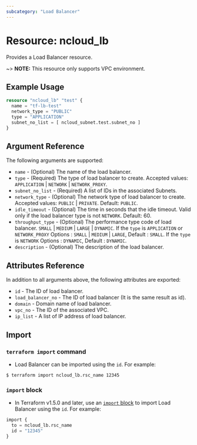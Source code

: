```yaml
---
subcategory: "Load Balancer"
---
```



# Resource: ncloud_lb

Provides a Load Balancer resource.

~> **NOTE:** This resource only supports VPC environment.

## Example Usage

```terraform
resource "ncloud_lb" "test" {
  name = "tf-lb-test"
  network_type = "PUBLIC"
  type = "APPLICATION"
  subnet_no_list = [ ncloud_subnet.test.subnet_no ]
}
```

## Argument Reference

The following arguments are supported:

* `name` - (Optional) The name of the load balancer.
* `type` - (Required) The type of load balancer to create. Accepted values: `APPLICATION` | `NETWORK` | `NETWORK_PROXY`.
* `subnet_no_list` - (Required) A list of IDs in the associated Subnets.
* `network_type` - (Optional) The network type of load balancer to create. Accepted values: `PUBLIC` | `PRIVATE`. Default: `PUBLIC`.
* `idle_timeout` - (Optional) The time in seconds that the idle timeout. Valid only if the load balancer type is not `NETWORK`. Default: 60.
* `throughput_type` - (Optional) The performance type code of load balancer. `SMALL` | `MEDIUM` | `LARGE` | `DYNAMIC`. If the `type` is `APPLICATION` or `NETWORK_PROXY` Options : `SMALL` | `MEDIUM` | `LARGE`, Default : `SMALL`. If the `type` is `NETWORK` Options : `DYNAMIC`, Default : `DYNAMIC`.
* `description` - (Optional) The description of the load balancer.

## Attributes Reference

In addition to all arguments above, the following attributes are exported:

* `id` - The ID of load balancer.
* `load_balancer_no` - The ID of load balancer (It is the same result as id).
* `domain` - Domain name of load balancer.
* `vpc_no` - The ID of the associated VPC.
* `ip_list` - A list of IP address of load balancer.

## Import

### `terraform import` command

* Load Balancer can be imported using the `id`. For example:

```console
$ terraform import ncloud_lb.rsc_name 12345
```

### `import` block

* In Terraform v1.5.0 and later, use an [`import` block](https://developer.hashicorp.com/terraform/language/import) to import Load Balancer using the `id`. For example:

```terraform
import {
  to = ncloud_lb.rsc_name
  id = "12345"
}
```
